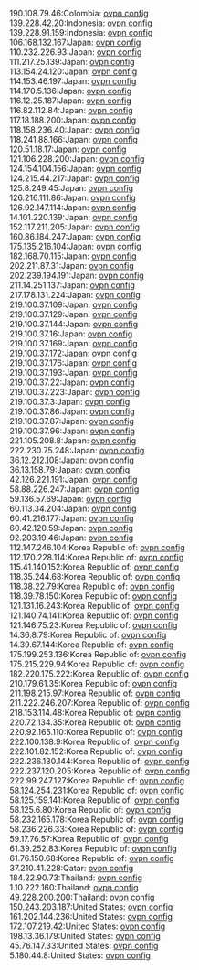 190.108.79.46:Colombia: [ovpn config](vpn/190_108_79_46.ovpn)  
139.228.42.20:Indonesia: [ovpn config](vpn/139_228_42_20.ovpn)  
139.228.91.159:Indonesia: [ovpn config](vpn/139_228_91_159.ovpn)  
106.168.132.167:Japan: [ovpn config](vpn/106_168_132_167.ovpn)  
110.232.226.93:Japan: [ovpn config](vpn/110_232_226_93.ovpn)  
111.217.25.139:Japan: [ovpn config](vpn/111_217_25_139.ovpn)  
113.154.24.120:Japan: [ovpn config](vpn/113_154_24_120.ovpn)  
114.153.46.197:Japan: [ovpn config](vpn/114_153_46_197.ovpn)  
114.170.5.136:Japan: [ovpn config](vpn/114_170_5_136.ovpn)  
116.12.25.187:Japan: [ovpn config](vpn/116_12_25_187.ovpn)  
116.82.112.84:Japan: [ovpn config](vpn/116_82_112_84.ovpn)  
117.18.188.200:Japan: [ovpn config](vpn/117_18_188_200.ovpn)  
118.158.236.40:Japan: [ovpn config](vpn/118_158_236_40.ovpn)  
118.241.88.166:Japan: [ovpn config](vpn/118_241_88_166.ovpn)  
120.51.18.17:Japan: [ovpn config](vpn/120_51_18_17.ovpn)  
121.106.228.200:Japan: [ovpn config](vpn/121_106_228_200.ovpn)  
124.154.104.156:Japan: [ovpn config](vpn/124_154_104_156.ovpn)  
124.215.44.217:Japan: [ovpn config](vpn/124_215_44_217.ovpn)  
125.8.249.45:Japan: [ovpn config](vpn/125_8_249_45.ovpn)  
126.216.111.86:Japan: [ovpn config](vpn/126_216_111_86.ovpn)  
126.92.147.114:Japan: [ovpn config](vpn/126_92_147_114.ovpn)  
14.101.220.139:Japan: [ovpn config](vpn/14_101_220_139.ovpn)  
152.117.211.205:Japan: [ovpn config](vpn/152_117_211_205.ovpn)  
160.86.184.247:Japan: [ovpn config](vpn/160_86_184_247.ovpn)  
175.135.216.104:Japan: [ovpn config](vpn/175_135_216_104.ovpn)  
182.168.70.115:Japan: [ovpn config](vpn/182_168_70_115.ovpn)  
202.211.87.31:Japan: [ovpn config](vpn/202_211_87_31.ovpn)  
202.239.194.191:Japan: [ovpn config](vpn/202_239_194_191.ovpn)  
211.14.251.137:Japan: [ovpn config](vpn/211_14_251_137.ovpn)  
217.178.131.224:Japan: [ovpn config](vpn/217_178_131_224.ovpn)  
219.100.37.109:Japan: [ovpn config](vpn/219_100_37_109.ovpn)  
219.100.37.129:Japan: [ovpn config](vpn/219_100_37_129.ovpn)  
219.100.37.144:Japan: [ovpn config](vpn/219_100_37_144.ovpn)  
219.100.37.16:Japan: [ovpn config](vpn/219_100_37_16.ovpn)  
219.100.37.169:Japan: [ovpn config](vpn/219_100_37_169.ovpn)  
219.100.37.172:Japan: [ovpn config](vpn/219_100_37_172.ovpn)  
219.100.37.176:Japan: [ovpn config](vpn/219_100_37_176.ovpn)  
219.100.37.193:Japan: [ovpn config](vpn/219_100_37_193.ovpn)  
219.100.37.22:Japan: [ovpn config](vpn/219_100_37_22.ovpn)  
219.100.37.223:Japan: [ovpn config](vpn/219_100_37_223.ovpn)  
219.100.37.3:Japan: [ovpn config](vpn/219_100_37_3.ovpn)  
219.100.37.86:Japan: [ovpn config](vpn/219_100_37_86.ovpn)  
219.100.37.87:Japan: [ovpn config](vpn/219_100_37_87.ovpn)  
219.100.37.96:Japan: [ovpn config](vpn/219_100_37_96.ovpn)  
221.105.208.8:Japan: [ovpn config](vpn/221_105_208_8.ovpn)  
222.230.75.248:Japan: [ovpn config](vpn/222_230_75_248.ovpn)  
36.12.212.108:Japan: [ovpn config](vpn/36_12_212_108.ovpn)  
36.13.158.79:Japan: [ovpn config](vpn/36_13_158_79.ovpn)  
42.126.221.191:Japan: [ovpn config](vpn/42_126_221_191.ovpn)  
58.88.226.247:Japan: [ovpn config](vpn/58_88_226_247.ovpn)  
59.136.57.69:Japan: [ovpn config](vpn/59_136_57_69.ovpn)  
60.113.34.204:Japan: [ovpn config](vpn/60_113_34_204.ovpn)  
60.41.216.177:Japan: [ovpn config](vpn/60_41_216_177.ovpn)  
60.42.120.59:Japan: [ovpn config](vpn/60_42_120_59.ovpn)  
92.203.19.46:Japan: [ovpn config](vpn/92_203_19_46.ovpn)  
112.147.246.104:Korea Republic of: [ovpn config](vpn/112_147_246_104.ovpn)  
112.170.228.114:Korea Republic of: [ovpn config](vpn/112_170_228_114.ovpn)  
115.41.140.152:Korea Republic of: [ovpn config](vpn/115_41_140_152.ovpn)  
118.35.244.68:Korea Republic of: [ovpn config](vpn/118_35_244_68.ovpn)  
118.38.22.79:Korea Republic of: [ovpn config](vpn/118_38_22_79.ovpn)  
118.39.78.150:Korea Republic of: [ovpn config](vpn/118_39_78_150.ovpn)  
121.131.16.243:Korea Republic of: [ovpn config](vpn/121_131_16_243.ovpn)  
121.140.74.141:Korea Republic of: [ovpn config](vpn/121_140_74_141.ovpn)  
121.146.75.23:Korea Republic of: [ovpn config](vpn/121_146_75_23.ovpn)  
14.36.8.79:Korea Republic of: [ovpn config](vpn/14_36_8_79.ovpn)  
14.39.67.144:Korea Republic of: [ovpn config](vpn/14_39_67_144.ovpn)  
175.199.253.136:Korea Republic of: [ovpn config](vpn/175_199_253_136.ovpn)  
175.215.229.94:Korea Republic of: [ovpn config](vpn/175_215_229_94.ovpn)  
182.220.175.222:Korea Republic of: [ovpn config](vpn/182_220_175_222.ovpn)  
210.179.61.35:Korea Republic of: [ovpn config](vpn/210_179_61_35.ovpn)  
211.198.215.97:Korea Republic of: [ovpn config](vpn/211_198_215_97.ovpn)  
211.222.246.207:Korea Republic of: [ovpn config](vpn/211_222_246_207.ovpn)  
218.153.114.48:Korea Republic of: [ovpn config](vpn/218_153_114_48.ovpn)  
220.72.134.35:Korea Republic of: [ovpn config](vpn/220_72_134_35.ovpn)  
220.92.165.110:Korea Republic of: [ovpn config](vpn/220_92_165_110.ovpn)  
222.100.138.9:Korea Republic of: [ovpn config](vpn/222_100_138_9.ovpn)  
222.101.82.152:Korea Republic of: [ovpn config](vpn/222_101_82_152.ovpn)  
222.236.130.144:Korea Republic of: [ovpn config](vpn/222_236_130_144.ovpn)  
222.237.120.205:Korea Republic of: [ovpn config](vpn/222_237_120_205.ovpn)  
222.99.247.127:Korea Republic of: [ovpn config](vpn/222_99_247_127.ovpn)  
58.124.254.231:Korea Republic of: [ovpn config](vpn/58_124_254_231.ovpn)  
58.125.159.141:Korea Republic of: [ovpn config](vpn/58_125_159_141.ovpn)  
58.125.6.80:Korea Republic of: [ovpn config](vpn/58_125_6_80.ovpn)  
58.232.165.178:Korea Republic of: [ovpn config](vpn/58_232_165_178.ovpn)  
58.236.226.33:Korea Republic of: [ovpn config](vpn/58_236_226_33.ovpn)  
59.17.76.57:Korea Republic of: [ovpn config](vpn/59_17_76_57.ovpn)  
61.39.252.83:Korea Republic of: [ovpn config](vpn/61_39_252_83.ovpn)  
61.76.150.68:Korea Republic of: [ovpn config](vpn/61_76_150_68.ovpn)  
37.210.41.228:Qatar: [ovpn config](vpn/37_210_41_228.ovpn)  
184.22.90.73:Thailand: [ovpn config](vpn/184_22_90_73.ovpn)  
1.10.222.160:Thailand: [ovpn config](vpn/1_10_222_160.ovpn)  
49.228.200.200:Thailand: [ovpn config](vpn/49_228_200_200.ovpn)  
150.243.203.187:United States: [ovpn config](vpn/150_243_203_187.ovpn)  
161.202.144.236:United States: [ovpn config](vpn/161_202_144_236.ovpn)  
172.107.219.42:United States: [ovpn config](vpn/172_107_219_42.ovpn)  
198.13.36.179:United States: [ovpn config](vpn/198_13_36_179.ovpn)  
45.76.147.33:United States: [ovpn config](vpn/45_76_147_33.ovpn)  
5.180.44.8:United States: [ovpn config](vpn/5_180_44_8.ovpn)  
